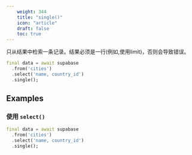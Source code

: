 ```yaml
---
    weight: 344
    title: "single()"
    icon: "article"
    draft: false
    toc: true
---
```


只从结果中检索一条记录。结果必须是一行(例如,使用limit)，否则会导致错误。


```dart
final data = await supabase
  .from('cities')
  .select('name, country_id')
  .single();
```


















## Examples

### 使用 `select()`



```dart
final data = await supabase
  .from('cities')
  .select('name, country_id')
  .single();
```